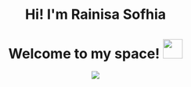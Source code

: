 <h1 align="center">
  <br>Hi! I'm Rainisa Sofhia</br> 
  <br>Welcome to my space!<img</br> <img src="https://media.giphy.com/media/mBSeE1Q3yxcb0XoSKh/giphy.gif" width="40">
  </h1>

<p align="center">
  <img src="https://readme-typing-svg.herokuapp.com?font=Patrick+Hand&size=30&pause=1000&color=42F742&background=FFBCB400&width=435&lines=Aspiring+Frontend+Developer;Love+Coding+%26+Video+Games">
</p>
